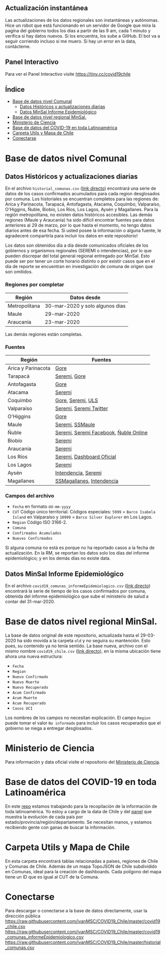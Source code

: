 ## Actualización instantánea
Las actualizaciones de los datos regionales son instantáneas y autónomas. Hice un robot que está funcionando en un servidor de Google que mira la pagína del gobierno todos los días a partir de las 9 am, cada 1 minuto y verifica si hay datos nuevos. Si los encuentra, los sube a GitHub. El bot va a seguir corriendo incluso si me muero. Si hay un error en la data, contácteme.


## Panel Interactivo
Para ver el Panel Interactivo visite https://tiny.cc/covid19chile

## Índice
- [Base de datos nivel Comunal](#base-de-datos-nivel-comunal)
  * [Datos Históricos y actualizaciones diarias](#datos-históricos-y-actualizaciones-diarias)
  * [Datos MinSal Informe Epidemiológico](#datos-minsal-informe-epidemiológico)
- [Base de datos nivel regional MinSal.](#base-de-datos-nivel-regional-minsal)
- [Ministerio de Ciencia](#ministerio-de-ciencia)
- [Base de datos del COVID-19 en toda Latinoamérica](#base-de-datos-del-covid-19-en-toda-latinoamérica)
- [Carpeta Utils y Mapa de Chile](#carpeta-utils-y-mapa-de-chile)
- [Conectarse](#conectarse)

# Base de datos nivel Comunal

## Datos Históricos y actualizaciones diarias
En el archivo `historial_comunas.csv` ([link directo](https://raw.githubusercontent.com/ivanMSC/COVID19_Chile/master/historial_comunas.csv)) encontrará una serie de datos de los casos confirmados acumulados para cada region desglosados por comuna. Los historiales se encuentran completos para las regiones de: Arica y Parinacota, Tarapacá, Antofagasta, Atacama, Coquimbo, Valparaíso, O'Higgins, Ñuble, Biobío, Los Ríos, Los Lagos, Aysén y Magallanes. Para la región metropolitana, no existen datos históricos accesibles. Las demás regiones (Maule y Araucanía) ha sido difícil encontrar fuentes para datos anteriores al 29 de marzo, por lo que hasta el momento, no tengo datos diarios antes de esa fecha. Si usted posee la información o alguna fuente, le agradeceré compartirla para incluir los datos en este repositorio!

Los datos son obtenidos día a día desde comunicados oficiales de los gobiernos y organismos regionales (SEREMI o intendencias), por lo que pueden discrepar del total general regional entregado por MinSal. Esto puede ser por tener un corte horario distinto o por existir casos que en el día de reporte se encuentran en investigación de comuna de origen que son omitidos.

### Regiones por completar 
| Región | Datos desde |
| ------------- | ------------- |
| Metropolitana  | 30-mar-2020 y solo algunos dias  |
| Maule  | 29-mar-2020  |
| Araucanía  | 23-mar-2020  |

Las demás regiones están completas.

### Fuentes
|Región|Fuentes|
|-------|-------|
|Arica y Parinacota|[Gore](https://twitter.com/goredearica)|
|Tarapacá|[Seremi](https://twitter.com/SeremiSalud_I), [Gore](https://twitter.com/Gore_Tarapaca)|
|Antofagasta|[Gore](https://twitter.com/GOREAntofagasta)
|Atacama|[Seremi](https://twitter.com/SeremiSalud3)|
|Coquimbo|[Gore](https://twitter.com/gorecoquimbo), [Seremi](https://twitter.com/SeremiSalud_Coq), [ULS](https://bigdatauls.userena.cl/salud/covid-19/region-coquimbo/)|
|Valparaíso|[Seremi](https://seremi5.redsalud.gob.cl/21670-2/), [Seremi Twitter](https://twitter.com/SaludSsrv)|
|O'Higgins|[Gore](http://www.goreohiggins.cl/noticias/noticias-gore/108-covid-19-informe-diario)|
|Maule|[Seremi](https://twitter.com/SeremiSaludM), [SSMaule](https://twitter.com/SSMaule)|
|Ñuble|[Seremi](https://www.seremidesaludnuble.cl/comunicado-regional-covid-19/), [Seremi Facebook](https://www.facebook.com/SeremiSalud16/), [Ñuble Online](https://twitter.com/NUBLEONLINE_)|
|Biobío|[Seremi](https://www.facebook.com/seremisalud.biobio/)|
|Araucanía|[Seremi](https://seremi9.redsalud.gob.cl/actualizacion-de-casos-covid-19-en-la-araucania/)|
|Los Ríos|[Seremi](https://seremi14.redsalud.gob.cl/), [Dashboard Oficial](https://www.canva.com/design/DAD6TwPrraQ/0w6qmDIE9COQP9cUOSek6w/view?utm_content=DAD6TwPrraQ&utm_campaign=designshare&utm_medium=link&utm_source=publishsharelink)|
|Los Lagos|[Seremi](https://seremi10.redsalud.gob.cl/17466-2/)|
|Aysén|[Intendencia](https://www.facebook.com/Intendencia-Regional-de-Ays%C3%A9n-1827793797444744/), [Seremi](https://seremi11.redsalud.gob.cl/la-seremi-de-salud-informa-a-sus-usuarios-as/)|
|Magallanes|[SSMagallanes](https://twitter.com/SaludMagallanes), [Intendencia](https://twitter.com/IntendenciaM)|

### Campos del archivo
* `Fecha` en formato `dd-mm-yyyy`
* `CUT` Código único territorial. Códigos especiales: `5999` = `Barco Isabela Island` en Valparaíso y `10999` = `Barco Silver Explorer` en Los Lagos. 
* `Region` Código ISO 3166-2.
* `Comuna`
* `Confirmados Acumulados`
* `Nuevos Confirmados`

Si alguna comuna no está es porque no ha reportado casos a la fecha de actualización. En la RM, se reportan los datos solo los días del informe epidemiológico; y en los demás días no existe data.

## Datos MinSal Informe Epidemiológico
En el archivo `covid19_comunas_informeEpidemiologico.csv` ([link directo](https://raw.githubusercontent.com/ivanMSC/COVID19_Chile/master/covid19_comunas_informeEpidemiologico.csv)) encontrará la serie de tiempo de los casos confirmados por comuna, obtenida del informe epidemiológico que sube el ministerio de salud a contar del 31-mar-2020.

# Base de datos nivel regional MinSal.
La base de datos original de este repositorio, actualizada hasta el 29-03-2020 ha sido movida a la carpeta `old` y no seguira su mantención. Esto pues, su contenido ya no tenía sentido.
La base nueva, archivo con el mismo nombre `covid19_chile.csv` ([link directo](https://raw.githubusercontent.com/ivanMSC/COVID19_Chile/master/covid19_chile.csv)), en la misma ubicación tiene ahora una nueva estructura:
* `Fecha`
* `Region`
* `Nuevo Confirmado`
* `Nuevo Muerte`
* `Nuevo Recuperado`
* `Acum Confirmado`
* `Acum Muerte`
* `Acum Recuperado`
* `Casos UCI`

Los nombres de los campos no necesitan explicación. El campo `Region` puede tomar el valor `No informado` para incluir los casos recuperados que el gobierno se niega a entregar desglosados.

# Ministerio de Ciencia

Para información y data oficial visite el repositorio del [Ministerio de Ciencia](https://github.com/MinCiencia/Datos-COVID19).

# Base de datos del COVID-19 en toda Latinoamérica
En este [repo](https://github.com/DataScienceResearchPeru/covid-19_latinoamerica) estamos trabajando para la recopilación de la información de toda latinoamérica. 
Yo estoy a cargo de la data de Chile y del [panel](https://datastudio.google.com/u/2/reporting/9b824956-4055-46da-8c40-0d46ded5ffba/page/QkcKB) que muestra la evolución de cada país por estado/provincia/región/departamento. Se necesitan manos, y estamos recibiendo gente con ganas de buscar la información.

# Carpeta Utils y Mapa de Chile
En esta carpeta encontrará tablas relacionadas a países, regiones de Chile y Comunas de Chile. Además de un mapa TopoJSON de Chile subdividido en Comunas, ideal para la creación de dashboards. Cada polígono del mapa tiene un ID que es igual al CUT de la Comuna.

# Conectarse
Para descargar o conectarse a la base de datos directamente, usar la dirección pública https://raw.githubusercontent.com/ivanMSC/COVID19_Chile/master/covid19_chile.csv
https://raw.githubusercontent.com/ivanMSC/COVID19_Chile/master/covid19_comunas_informeEpidemiologico.csv
https://raw.githubusercontent.com/ivanMSC/COVID19_Chile/master/historial_comunas.csv
